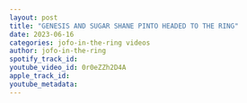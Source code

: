 ```yaml
---
layout: post
title: "GENESIS AND SUGAR SHANE PINTO HEADED TO THE RING"
date: 2023-06-16
categories: jofo-in-the-ring videos
author: jofo-in-the-ring
spotify_track_id: 
youtube_video_id: 0r0eZZh2D4A
apple_track_id: 
youtube_metadata: 
---
```

